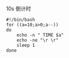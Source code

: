 10s 倒计时

```shell
#!/bin/bash
for ((a=10;a>0;a--))
do
    echo -n " TIME $a"
    echo -ne "\r \r"
    sleep 1
done
```

